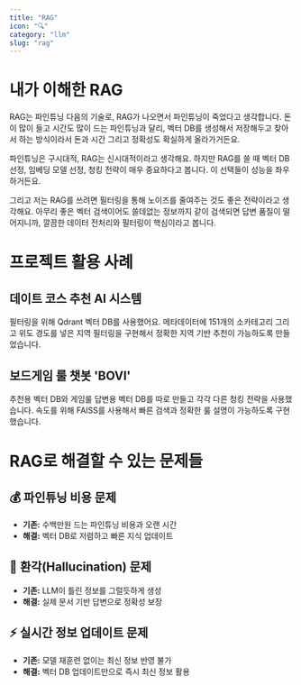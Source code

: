 ```yaml
---
title: "RAG"
icon: "🔍"
category: "llm"
slug: "rag"
---
```


# 내가 이해한 RAG

RAG는 파인튜닝 다음의 기술로, RAG가 나오면서 파인튜닝이 죽었다고 생각합니다. 돈이 많이 들고 시간도 많이 드는 파인튜닝과 달리, 벡터 DB를 생성해서 저장해두고 찾아서 하는 방식이라서 돈과 시간 그리고 정확성도 확실하게 올라가거든요.

파인튜닝은 구시대적, RAG는 신시대적이라고 생각해요. 하지만 RAG를 쓸 때 벡터 DB 선정, 임베딩 모델 선정, 청킹 전략이 매우 중요하다고 봅니다. 이 선택들이 성능을 좌우하거든요.

그리고 저는 RAG를 쓰려면 필터링을 통해 노이즈를 줄여주는 것도 좋은 전략이라고 생각해요. 아무리 좋은 벡터 검색이어도 쓸데없는 정보까지 같이 검색되면 답변 품질이 떨어지니까, 깔끔한 데이터 전처리와 필터링이 핵심이라고 봅니다.

# 프로젝트 활용 사례

## 데이트 코스 추천 AI 시스템
필터링을 위해 Qdrant 벡터 DB를 사용했어요. 메타데이터에 151개의 소카테고리 그리고 위도 경도를 넣은 지역 필터링을 구현해서 정확한 지역 기반 추천이 가능하도록 만들었습니다.

## 보드게임 룰 챗봇 'BOVI'
추천용 벡터 DB와 게임룰 답변용 벡터 DB를 따로 만들고 각각 다른 청킹 전략을 사용했습니다. 속도를 위해 FAISS를 사용해서 빠른 검색과 정확한 룰 설명이 가능하도록 구현했습니다.

# RAG로 해결할 수 있는 문제들

## 💰 파인튜닝 비용 문제
- **기존:** 수백만원 드는 파인튜닝 비용과 오랜 시간
- **해결:** 벡터 DB로 저렴하고 빠른 지식 업데이트

## 🎯 환각(Hallucination) 문제
- **기존:** LLM이 틀린 정보를 그럴듯하게 생성
- **해결:** 실제 문서 기반 답변으로 정확성 보장

## ⚡ 실시간 정보 업데이트 문제
- **기존:** 모델 재훈련 없이는 최신 정보 반영 불가
- **해결:** 벡터 DB 업데이트만으로 즉시 최신 정보 활용